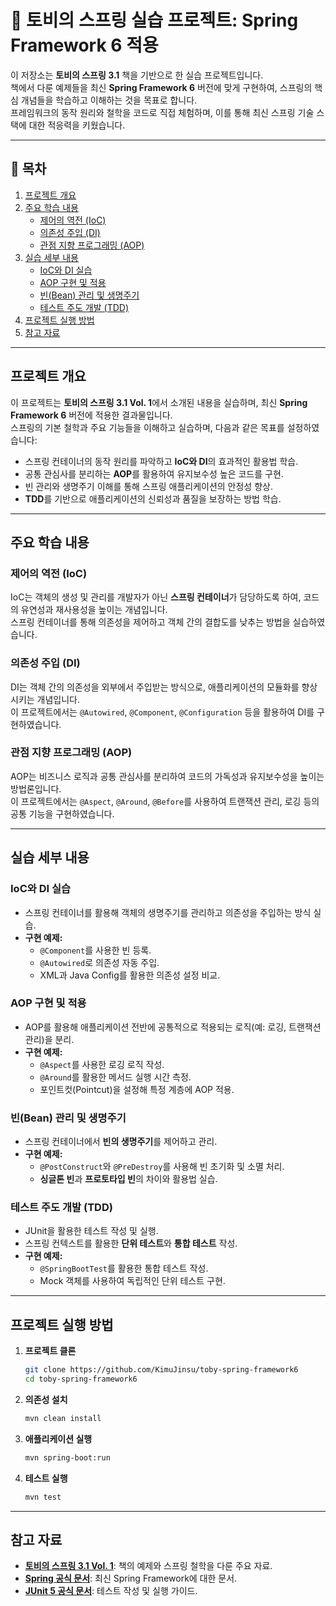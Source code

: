 
# 🌱 토비의 스프링 실습 프로젝트: Spring Framework 6 적용

이 저장소는 **토비의 스프링 3.1** 책을 기반으로 한 실습 프로젝트입니다.  
책에서 다룬 예제들을 최신 **Spring Framework 6** 버전에 맞게 구현하여, 스프링의 핵심 개념들을 학습하고 이해하는 것을 목표로 합니다.  
프레임워크의 동작 원리와 철학을 코드로 직접 체험하며, 이를 통해 최신 스프링 기술 스택에 대한 적응력을 키웠습니다.

---

## 📌 목차
1. [프로젝트 개요](#프로젝트-개요)
2. [주요 학습 내용](#주요-학습-내용)
   - [제어의 역전 (IoC)](#제어의-역전-ioc)
   - [의존성 주입 (DI)](#의존성-주입-di)
   - [관점 지향 프로그래밍 (AOP)](#관점-지향-프로그래밍-aop)
3. [실습 세부 내용](#실습-세부-내용)
   - [IoC와 DI 실습](#ioc와-di-실습)
   - [AOP 구현 및 적용](#aop-구현-및-적용)
   - [빈(Bean) 관리 및 생명주기](#빈bean-관리-및-생명주기)
   - [테스트 주도 개발 (TDD)](#테스트-주도-개발-tdd)
4. [프로젝트 실행 방법](#프로젝트-실행-방법)
5. [참고 자료](#참고-자료)

---

## 프로젝트 개요
이 프로젝트는 **토비의 스프링 3.1 Vol. 1**에서 소개된 내용을 실습하며, 최신 **Spring Framework 6** 버전에 적용한 결과물입니다.  
스프링의 기본 철학과 주요 기능들을 이해하고 실습하며, 다음과 같은 목표를 설정하였습니다:

- 스프링 컨테이너의 동작 원리를 파악하고 **IoC와 DI**의 효과적인 활용법 학습.
- 공통 관심사를 분리하는 **AOP**를 활용하여 유지보수성 높은 코드를 구현.
- 빈 관리와 생명주기 이해를 통해 스프링 애플리케이션의 안정성 향상.
- **TDD**를 기반으로 애플리케이션의 신뢰성과 품질을 보장하는 방법 학습.

---

## 주요 학습 내용

### 제어의 역전 (IoC)
IoC는 객체의 생성 및 관리를 개발자가 아닌 **스프링 컨테이너**가 담당하도록 하여, 코드의 유연성과 재사용성을 높이는 개념입니다.  
스프링 컨테이너를 통해 의존성을 제어하고 객체 간의 결합도를 낮추는 방법을 실습하였습니다.

### 의존성 주입 (DI)
DI는 객체 간의 의존성을 외부에서 주입받는 방식으로, 애플리케이션의 모듈화를 향상시키는 개념입니다.  
이 프로젝트에서는 `@Autowired`, `@Component`, `@Configuration` 등을 활용하여 DI를 구현하였습니다.

### 관점 지향 프로그래밍 (AOP)
AOP는 비즈니스 로직과 공통 관심사를 분리하여 코드의 가독성과 유지보수성을 높이는 방법론입니다.  
이 프로젝트에서는 `@Aspect`, `@Around`, `@Before`를 사용하여 트랜잭션 관리, 로깅 등의 공통 기능을 구현하였습니다.

---

## 실습 세부 내용

### IoC와 DI 실습
- 스프링 컨테이너를 활용해 객체의 생명주기를 관리하고 의존성을 주입하는 방식 실습.
- **구현 예제:**
  - `@Component`를 사용한 빈 등록.
  - `@Autowired`로 의존성 자동 주입.
  - XML과 Java Config를 활용한 의존성 설정 비교.

### AOP 구현 및 적용
- AOP를 활용해 애플리케이션 전반에 공통적으로 적용되는 로직(예: 로깅, 트랜잭션 관리)을 분리.
- **구현 예제:**
  - `@Aspect`를 사용한 로깅 로직 작성.
  - `@Around`를 활용한 메서드 실행 시간 측정.
  - 포인트컷(Pointcut)을 설정해 특정 계층에 AOP 적용.

### 빈(Bean) 관리 및 생명주기
- 스프링 컨테이너에서 **빈의 생명주기**를 제어하고 관리.
- **구현 예제:**
  - `@PostConstruct`와 `@PreDestroy`를 사용해 빈 초기화 및 소멸 처리.
  - **싱글톤 빈**과 **프로토타입 빈**의 차이와 활용법 실습.

### 테스트 주도 개발 (TDD)
- JUnit을 활용한 테스트 작성 및 실행.
- 스프링 컨텍스트를 활용한 **단위 테스트**와 **통합 테스트** 작성.
- **구현 예제:**
  - `@SpringBootTest`를 활용한 통합 테스트 작성.
  - Mock 객체를 사용하여 독립적인 단위 테스트 구현.

---

## 프로젝트 실행 방법

1. **프로젝트 클론**
   ```bash
   git clone https://github.com/KimuJinsu/toby-spring-framework6
   cd toby-spring-framework6
   ```

2. **의존성 설치**
   ```bash
   mvn clean install
   ```

3. **애플리케이션 실행**
   ```bash
   mvn spring-boot:run
   ```

4. **테스트 실행**
   ```bash
   mvn test
   ```

---

## 참고 자료
- **[토비의 스프링 3.1 Vol. 1](https://github.com/AcornPublishing/toby-spring3-1)**: 책의 예제와 스프링 철학을 다룬 주요 자료.
- **[Spring 공식 문서](https://docs.spring.io/spring-framework/docs/current/reference/html/)**: 최신 Spring Framework에 대한 문서.
- **[JUnit 5 공식 문서](https://junit.org/junit5/docs/current/user-guide/)**: 테스트 작성 및 실행 가이드.
